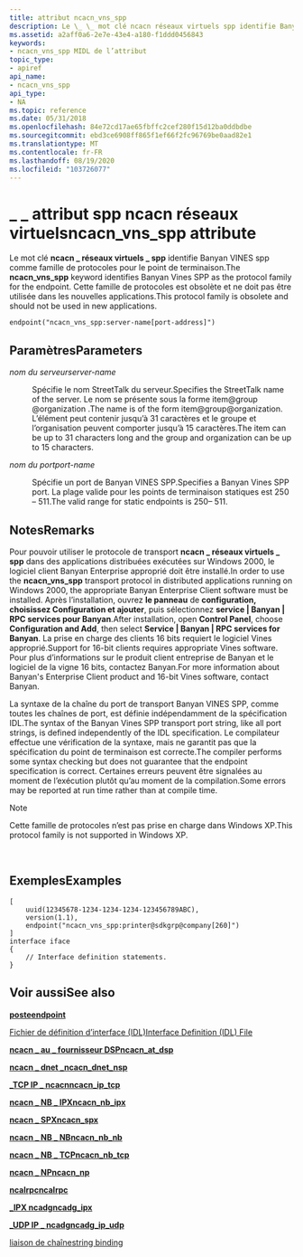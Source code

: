 ```yaml
---
title: attribut ncacn_vns_spp
description: Le \_ \_ mot clé ncacn réseaux virtuels spp identifie Banyan VINES spp comme famille de protocoles pour le point de terminaison. Cette famille de protocoles est obsolète et ne doit pas être utilisée dans les nouvelles applications.
ms.assetid: a2aff0a6-2e7e-43e4-a180-f1ddd0456843
keywords:
- ncacn_vns_spp MIDL de l’attribut
topic_type:
- apiref
api_name:
- ncacn_vns_spp
api_type:
- NA
ms.topic: reference
ms.date: 05/31/2018
ms.openlocfilehash: 84e72cd17ae65fbffc2cef280f15d12ba0ddbdbe
ms.sourcegitcommit: ebd3ce6908ff865f1ef66f2fc96769be0aad82e1
ms.translationtype: MT
ms.contentlocale: fr-FR
ms.lasthandoff: 08/19/2020
ms.locfileid: "103726077"
---
```

# <a name="ncacn_vns_spp-attribute"></a><span data-ttu-id="ebeaa-105">\_ \_ attribut spp ncacn réseaux virtuels</span><span class="sxs-lookup"><span data-stu-id="ebeaa-105">ncacn\_vns\_spp attribute</span></span>

<span data-ttu-id="ebeaa-106">Le mot clé **ncacn \_ réseaux virtuels \_ spp** identifie Banyan VINES spp comme famille de protocoles pour le point de terminaison.</span><span class="sxs-lookup"><span data-stu-id="ebeaa-106">The **ncacn\_vns\_spp** keyword identifies Banyan Vines SPP as the protocol family for the endpoint.</span></span> <span data-ttu-id="ebeaa-107">Cette famille de protocoles est obsolète et ne doit pas être utilisée dans les nouvelles applications.</span><span class="sxs-lookup"><span data-stu-id="ebeaa-107">This protocol family is obsolete and should not be used in new applications.</span></span>

``` syntax
endpoint("ncacn_vns_spp:server-name[port-address]")
```

## <a name="parameters"></a><span data-ttu-id="ebeaa-108">Paramètres</span><span class="sxs-lookup"><span data-stu-id="ebeaa-108">Parameters</span></span>

<dl> <dt>

<span data-ttu-id="ebeaa-109">*nom du serveur*</span><span class="sxs-lookup"><span data-stu-id="ebeaa-109">*server-name*</span></span> 
</dt> <dd>

<span data-ttu-id="ebeaa-110">Spécifie le nom StreetTalk du serveur.</span><span class="sxs-lookup"><span data-stu-id="ebeaa-110">Specifies the StreetTalk name of the server.</span></span> <span data-ttu-id="ebeaa-111">Le nom se présente sous la forme item@group @organization .</span><span class="sxs-lookup"><span data-stu-id="ebeaa-111">The name is of the form item@group@organization.</span></span> <span data-ttu-id="ebeaa-112">L’élément peut contenir jusqu’à 31 caractères et le groupe et l’organisation peuvent comporter jusqu’à 15 caractères.</span><span class="sxs-lookup"><span data-stu-id="ebeaa-112">The item can be up to 31 characters long and the group and organization can be up to 15 characters.</span></span>

</dd> <dt>

<span data-ttu-id="ebeaa-113">*nom du port*</span><span class="sxs-lookup"><span data-stu-id="ebeaa-113">*port-name*</span></span> 
</dt> <dd>

<span data-ttu-id="ebeaa-114">Spécifie un port de Banyan VINES SPP.</span><span class="sxs-lookup"><span data-stu-id="ebeaa-114">Specifies a Banyan Vines SPP port.</span></span> <span data-ttu-id="ebeaa-115">La plage valide pour les points de terminaison statiques est 250 – 511.</span><span class="sxs-lookup"><span data-stu-id="ebeaa-115">The valid range for static endpoints is 250– 511.</span></span>

</dd> </dl>

## <a name="remarks"></a><span data-ttu-id="ebeaa-116">Notes</span><span class="sxs-lookup"><span data-stu-id="ebeaa-116">Remarks</span></span>

<span data-ttu-id="ebeaa-117">Pour pouvoir utiliser le protocole de transport **ncacn \_ réseaux virtuels \_ spp** dans des applications distribuées exécutées sur Windows 2000, le logiciel client Banyan Enterprise approprié doit être installé.</span><span class="sxs-lookup"><span data-stu-id="ebeaa-117">In order to use the **ncacn\_vns\_spp** transport protocol in distributed applications running on Windows 2000, the appropriate Banyan Enterprise Client software must be installed.</span></span> <span data-ttu-id="ebeaa-118">Après l’installation, ouvrez **le panneau** de **configuration, choisissez Configuration et ajouter**, puis sélectionnez **service \| Banyan \| RPC services pour Banyan**.</span><span class="sxs-lookup"><span data-stu-id="ebeaa-118">After installation, open **Control Panel**, choose **Configuration and Add**, then select **Service \| Banyan \| RPC services for Banyan**.</span></span> <span data-ttu-id="ebeaa-119">La prise en charge des clients 16 bits requiert le logiciel Vines approprié.</span><span class="sxs-lookup"><span data-stu-id="ebeaa-119">Support for 16-bit clients requires appropriate Vines software.</span></span> <span data-ttu-id="ebeaa-120">Pour plus d’informations sur le produit client entreprise de Banyan et le logiciel de la vigne 16 bits, contactez Banyan.</span><span class="sxs-lookup"><span data-stu-id="ebeaa-120">For more information about Banyan's Enterprise Client product and 16-bit Vines software, contact Banyan.</span></span>

<span data-ttu-id="ebeaa-121">La syntaxe de la chaîne du port de transport Banyan VINES SPP, comme toutes les chaînes de port, est définie indépendamment de la spécification IDL.</span><span class="sxs-lookup"><span data-stu-id="ebeaa-121">The syntax of the Banyan Vines SPP transport port string, like all port strings, is defined independently of the IDL specification.</span></span> <span data-ttu-id="ebeaa-122">Le compilateur effectue une vérification de la syntaxe, mais ne garantit pas que la spécification du point de terminaison est correcte.</span><span class="sxs-lookup"><span data-stu-id="ebeaa-122">The compiler performs some syntax checking but does not guarantee that the endpoint specification is correct.</span></span> <span data-ttu-id="ebeaa-123">Certaines erreurs peuvent être signalées au moment de l’exécution plutôt qu’au moment de la compilation.</span><span class="sxs-lookup"><span data-stu-id="ebeaa-123">Some errors may be reported at run time rather than at compile time.</span></span>

> [!Note]  
> <span data-ttu-id="ebeaa-124">Cette famille de protocoles n’est pas prise en charge dans Windows XP.</span><span class="sxs-lookup"><span data-stu-id="ebeaa-124">This protocol family is not supported in Windows XP.</span></span>

 

## <a name="examples"></a><span data-ttu-id="ebeaa-125">Exemples</span><span class="sxs-lookup"><span data-stu-id="ebeaa-125">Examples</span></span>

``` syntax
[
    uuid(12345678-1234-1234-1234-123456789ABC), 
    version(1.1), 
    endpoint("ncacn_vns_spp:printer@sdkgrp@company[260]")
]
interface iface
{
    // Interface definition statements.
}
```

## <a name="see-also"></a><span data-ttu-id="ebeaa-126">Voir aussi</span><span class="sxs-lookup"><span data-stu-id="ebeaa-126">See also</span></span>

<dl> <dt>

[<span data-ttu-id="ebeaa-127">**poste**</span><span class="sxs-lookup"><span data-stu-id="ebeaa-127">**endpoint**</span></span>](endpoint.md)
</dt> <dt>

[<span data-ttu-id="ebeaa-128">Fichier de définition d’interface (IDL)</span><span class="sxs-lookup"><span data-stu-id="ebeaa-128">Interface Definition (IDL) File</span></span>](interface-definition-idl-file.md)
</dt> <dt>

[<span data-ttu-id="ebeaa-129">**ncacn \_ au \_ fournisseur DSP**</span><span class="sxs-lookup"><span data-stu-id="ebeaa-129">**ncacn\_at\_dsp**</span></span>](ncacn-at-dsp.md)
</dt> <dt>

[<span data-ttu-id="ebeaa-130">**ncacn \_ dnet \_**</span><span class="sxs-lookup"><span data-stu-id="ebeaa-130">**ncacn\_dnet\_nsp**</span></span>](ncacn-dnet-nsp.md)
</dt> <dt>

[<span data-ttu-id="ebeaa-131">**\_TCP IP \_ ncacn**</span><span class="sxs-lookup"><span data-stu-id="ebeaa-131">**ncacn\_ip\_tcp**</span></span>](ncacn-ip-tcp.md)
</dt> <dt>

[<span data-ttu-id="ebeaa-132">**ncacn \_ NB \_ IPX**</span><span class="sxs-lookup"><span data-stu-id="ebeaa-132">**ncacn\_nb\_ipx**</span></span>](ncacn-nb-ipx.md)
</dt> <dt>

[<span data-ttu-id="ebeaa-133">**ncacn \_ SPX**</span><span class="sxs-lookup"><span data-stu-id="ebeaa-133">**ncacn\_spx**</span></span>](ncacn-spx.md)
</dt> <dt>

[<span data-ttu-id="ebeaa-134">**ncacn \_ NB \_ NB**</span><span class="sxs-lookup"><span data-stu-id="ebeaa-134">**ncacn\_nb\_nb**</span></span>](ncacn-nb-nb.md)
</dt> <dt>

[<span data-ttu-id="ebeaa-135">**ncacn \_ NB \_ TCP**</span><span class="sxs-lookup"><span data-stu-id="ebeaa-135">**ncacn\_nb\_tcp**</span></span>](ncacn-nb-tcp.md)
</dt> <dt>

[<span data-ttu-id="ebeaa-136">**ncacn \_ NP**</span><span class="sxs-lookup"><span data-stu-id="ebeaa-136">**ncacn\_np**</span></span>](ncacn-np.md)
</dt> <dt>

[<span data-ttu-id="ebeaa-137">**ncalrpc**</span><span class="sxs-lookup"><span data-stu-id="ebeaa-137">**ncalrpc**</span></span>](ncalrpc.md)
</dt> <dt>

[<span data-ttu-id="ebeaa-138">**\_IPX ncadg**</span><span class="sxs-lookup"><span data-stu-id="ebeaa-138">**ncadg\_ipx**</span></span>](ncadg-ipx.md)
</dt> <dt>

[<span data-ttu-id="ebeaa-139">**\_UDP IP \_ ncadg**</span><span class="sxs-lookup"><span data-stu-id="ebeaa-139">**ncadg\_ip\_udp**</span></span>](ncadg-ip-udp.md)
</dt> <dt>

[<span data-ttu-id="ebeaa-140">liaison de chaîne</span><span class="sxs-lookup"><span data-stu-id="ebeaa-140">string binding</span></span>](/windows/desktop/Rpc/string-binding)
</dt> </dl>

 

 